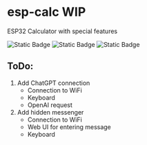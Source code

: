 # esp-calc WIP
ESP32 Calculator with special features

![Static Badge](https://img.shields.io/badge/esp-E7352C?style=for-the-badge&logo=espressif&logoColor=white)
![Static Badge](https://img.shields.io/badge/arduino-00878F?style=for-the-badge&logo=arduino&logoColor=white)
![Static Badge](https://img.shields.io/badge/platformio-F5822A?style=for-the-badge&logo=platformio&logoColor=white)

## ToDo:
1. Add ChatGPT connection
    - Connection to WiFi
    - Keyboard
    - OpenAI request
2. Add hidden messenger
    - Connection to WiFi
    - Web UI for entering message
    - Keyboard

